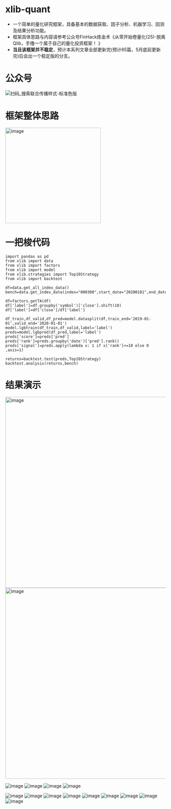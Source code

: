 # xlib-quant
* 一个简单的量化研究框架，具备基本的数据获取、因子分析、机器学习、回测及结果分析功能。
* 框架具体思路与内容请参考公众号FinHack炼金术《从零开始卷量化(25)-脱离Qlib，手撸一个属于自己的量化投资框架！ 》
* **当且该框架并不稳定**，预计本系列文章全部更新完(预计65篇，5月底前更新完)后会出一个稳定版的分支。
# 公众号
![扫码_搜索联合传播样式-标准色版](https://user-images.githubusercontent.com/6196607/162598983-b11b756a-f4fd-4062-9d77-e414e2f072e1.jpg)
# 框架整体思路
<img width="300" alt="image" src="https://user-images.githubusercontent.com/6196607/162599136-2a8286c8-b205-4f43-a894-61c771356920.png">

# 一把梭代码 
    import pandas as pd
    from xlib import data
    from xlib import factors
    from xlib import model
    from xlib.strategies import Top10Strategy
    from xlib import backtest
    
    df=data.get_all_index_data()
    bench=data.get_index_data(index="000300",start_date="20200101",end_date="20220330",renew=False)
    
    df=factors.getTA(df)
    df['label']=df.groupby('symbol')['close'].shift(10)
    df['label']=df['close']/df['label']
    
    df_train,df_valid,df_pred=model.datasplit(df,train_end='2019-01-01',valid_end='2020-01-01')
    model.lgbtrain(df_train,df_valid,label='label')  
    preds=model.lgbpred(df_pred,label='label') 
    preds['score']=preds['pred']
    preds['rank']=preds.groupby('date')['pred'].rank()
    preds['signal']=preds.apply(lambda x: 1 if x['rank']<=10 else 0 ,axis=1)
    
    returns=backtest.test(preds,Top10Strategy)
    backtest.analysis(returns,bench)
    
    
# 结果演示 
<img width="600" alt="image" src="https://user-images.githubusercontent.com/6196607/162584205-8bb34525-4ff0-47c2-8b29-5674af881f29.png">
<img width="600" alt="image" src="https://user-images.githubusercontent.com/6196607/162584222-3ff3f10e-5a07-4621-a9c3-c903a0e8b34f.png">


![image](https://user-images.githubusercontent.com/6196607/162584080-840c668f-524b-4729-9942-cc546456155f.png)
![image](https://user-images.githubusercontent.com/6196607/162584099-dbd51d9a-8e2e-4d5e-abc4-867964d279bc.png)
![image](https://user-images.githubusercontent.com/6196607/162584104-4687f9d6-98a7-4298-abfe-349865ecdd3e.png)
![image](https://user-images.githubusercontent.com/6196607/162584110-ace4df23-ff76-445d-9361-354730f30a89.png)

![image](https://user-images.githubusercontent.com/6196607/162584104-4687f9d6-98a7-4298-abfe-349865ecdd3e.png)
![image](https://user-images.githubusercontent.com/6196607/162584113-f948f488-fb78-4eb7-9bff-8e669c169c7e.png)
![image](https://user-images.githubusercontent.com/6196607/162584140-a63a8134-a432-469b-939f-083dcac43f3c.png)
![image](https://user-images.githubusercontent.com/6196607/162584155-528b7ece-8f97-4b74-bc7e-045d60c7338e.png)
![image](https://user-images.githubusercontent.com/6196607/162584146-f023ec48-6168-4ad5-9f0d-3e36b3fa241f.png)
![image](https://user-images.githubusercontent.com/6196607/162584131-7bf6e0b0-9fc9-40c2-81e1-94ca51a934ff.png)
![image](https://user-images.githubusercontent.com/6196607/162584067-90f96c9c-42b0-43e1-aba6-f81347303866.png)
![image](https://user-images.githubusercontent.com/6196607/162584119-1cdead27-64ae-4ca4-9aab-d154c19a6fbe.png)
![image](https://user-images.githubusercontent.com/6196607/162584127-0294e2c1-cf8c-40a9-a866-0ecad3d2c6ad.png)

